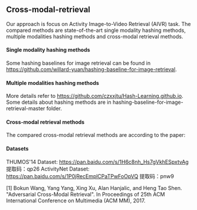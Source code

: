 ## Cross-modal-retrieval
Our approach is focus on Activity Image-to-Video Retrieval (AIVR) task. 
The compared methods are state-of-the-art single modality hashing methods, multiple modalities
hashing methods and cross-modal retrieval methods.

#### Single modality hashing methods
Some hashing baselines for image retrieval can be found in <https://github.com/willard-yuan/hashing-baseline-for-image-retrieval>.
#### Multiple modalities hashing methods
More details refer to <https://github.com/czxxjtu/Hash-Learning.github.io>.
Some details about hashing methods are in hashing-baseline-for-image-retrieval-master folder.
#### Cross-modal retrieval methods
The compared cross-modal retrieval methods are according to the paper:
#### Datasets
THUMOS'14 Dataset:
https://pan.baidu.com/s/1H6c8nh_Hs7gVkhESpxtvAg 
提取码：qp26 
ActivityNet Dataset:
https://pan.baidu.com/s/1P0jRecEmplCPaTPwFoOpVQ 
提取码：pnw9

[1] Bokun Wang, Yang Yang, Xing Xu, Alan Hanjalic, and Heng Tao Shen. "Adversarial Cross-Modal Retrieval". In Proceedings of 25th ACM International Conference on Multimedia (ACM MM), 2017.
